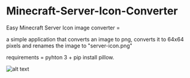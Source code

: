 # Minecraft-Server-Icon-Converter
Easy Minecraft Server Icon image converter =

a simple application that converts an image to png, converts it to 64x64 pixels and renames the image to "server-icon.png"

requirements = pyhton 3 + pip install pillow.

![alt text]([http://url/to/img.png](https://raw.githubusercontent.com/RiccardoSilvestri/Minecraft-Server-Icon-Converter/main/icon.png)https://raw.githubusercontent.com/RiccardoSilvestri/Minecraft-Server-Icon-Converter/main/icon.png)
